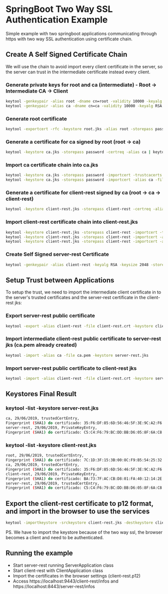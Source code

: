 # SpringBoot Two Way SSL Authentication Example

Simple example with two springboot applications communicating through https with two way SSL authentication using certificate chain.


## Create A Self Signed Certificate Chain

We will use the chain to avoid import every client certificate in the server, so the server can trust in the intermediate certificate instead every client.

### Generate private keys for root and ca (intermediate) - Root -> Intermediate CA -> Client
```sh
keytool -genkeypair -alias root -dname cn=root -validity 10000 -keyalg RSA -keysize 2048 -ext bc:c -keystore root.jks -keypass password -storepass password
keytool -genkeypair -alias ca -dname cn=ca -validity 10000 -keyalg RSA -keysize 2048 -ext bc:c -keystore ca.jks -keypass password -storepass password
```

### Generate root certificate
```sh
keytool -exportcert -rfc -keystore root.jks -alias root -storepass password > root.pem
```

### Generate a certificate for ca signed by root (root -> ca)
```sh
keytool -keystore ca.jks -storepass password -certreq -alias ca | keytool -keystore root.jks -storepass password -gencert -alias root -ext bc=0 -ext san=dns:ca -rfc > ca.pem
```

### Import ca certificate chain into ca.jks
```sh
keytool -keystore ca.jks -storepass password -importcert -trustcacerts -noprompt -alias root -file root.pem
keytool -keystore ca.jks -storepass password -importcert -alias ca -file ca.pem
```

### Generate a certificate for client-rest signed by ca (root -> ca -> client-rest)
```sh
keytool -keystore client-rest.jks -storepass client-rest -certreq -alias client-rest | keytool -keystore ca.jks -storepass password -gencert -alias ca -ext ku:c=dig,keyEnc -ext SAN=dns:localhost,ip:127.0.0.1 -ext eku=sa,ca -rfc > client-rest.pem
```

### Import client-rest certificate chain into client-rest.jks
```sh
keytool -keystore client-rest.jks -storepass client-rest -importcert -trustcacerts -noprompt -alias root -file root.pem
keytool -keystore client-rest.jks -storepass client-rest -importcert -alias ca -file ca.pem
keytool -keystore client-rest.jks -storepass client-rest -importcert -alias client-rest -file client-rest.pem
```

### Create Self Signed server-rest Certificate
```sh
keytool -genkeypair -alias client-rest -keyalg RSA -keysize 2048 -storetype JKS -keystore client-rest.jks -validity 3650 -ext SAN=dns:localhost,ip:127.0.0.1
```

## Setup Trust between Applications

To setup the trust, we need to import the intermediate client certificate in to the server's trusted certificates and the server-rest certificate in the client-rest jks:

### Export server-rest public certificate
```sh
keytool -export -alias client-rest -file client-rest.crt -keystore client-rest.jks
```

### Import intermediate client-rest public certificate to server-rest jks (ca.pem already created)
```sh
keytool -import -alias ca -file ca.pem -keystore server-rest.jks
```

### Import server-rest public certificate to client-rest jks
```sh
keytool -import -alias client-rest -file client-rest.crt -keystore server-rest.jks
```


## Keystores Final Result

### keytool -list -keystore server-rest.jks 

```sh
ca, 29/06/2019, trustedCertEntry, 
Fingerprint (SHA1) do certificado: 35:F6:DF:85:6D:56:46:5F:3E:9C:A2:F6:D5:87:62:15:AA:6C:23:95
server-rest, 29/06/2019, PrivateKeyEntry, 
Fingerprint (SHA1) do certificado: C5:C4:F6:79:BC:DD:BB:D6:05:8F:6A:C8:FA:7A:89:5D:BC:3D:3B:04
```


### keytool -list -keystore client-rest.jks

```sh
root, 29/06/2019, trustedCertEntry, 
Fingerprint (SHA1) do certificado: 7C:1D:3F:15:3B:00:8C:F9:B5:54:25:32:90:B6:BE:77:86:28:92:0A
ca, 29/06/2019, trustedCertEntry, 
Fingerprint (SHA1) do certificado: 35:F6:DF:85:6D:56:46:5F:3E:9C:A2:F6:D5:87:62:15:AA:6C:23:95
client-rest, 29/06/2019, PrivateKeyEntry, 
Fingerprint (SHA1) do certificado: BA:73:7F:AC:CB:D8:01:FA:40:12:14:2E:23:0E:58:58:B7:D4:8E:72
server-rest, 29/06/2019, trustedCertEntry, 
Fingerprint (SHA1) do certificado: C5:C4:F6:79:BC:DD:BB:D6:05:8F:6A:C8:FA:7A:89:5D:BC:3D:3B:04
```


## Export the client-rest certificate to p12 format, and import in the browser to use the services
```sh
keytool -importkeystore -srckeystore client-rest.jks -destkeystore client-rest.p12 -srcstoretype JKS -deststoretype PKCS12 -srcstorepass client-rest -deststorepass client-rest -srcalias client-rest -destalias client-rest -srckeypass client-rest -destkeypass client-rest -noprompt
```

PS. We have to import the keystore because of the two way ssl, the browser becomes a client and need to be authenticated.


## Running the example

* Start server-rest running ServerApplication class
* Start client-rest with ClientApplication class
* Import the certificates in the browser settings (client-rest.p12)
* Access https://localhost:9443/client-rest/infos and https://localhost:8443/server-rest/infos

